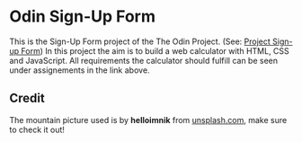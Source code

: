 # Odin Sign-Up Form

This is the Sign-Up Form project of the The Odin Project. (See: [Project Sign-up Form](https://www.theodinproject.com/lessons/node-path-intermediate-html-and-css-sign-up-form))
In this project the aim is to build a web calculator with HTML, CSS and JavaScript. All requirements the calculator should fulfill can be seen
under assignements in the link above.

## Credit

The mountain picture used is by **helloimnik** from [unsplash.com](https://unsplash.com/de/grafiken/ein-sonnenuntergang-uber-einer-bergkette-mit-roter-sonne-4xCmas3Gnvo), make sure to check it out!